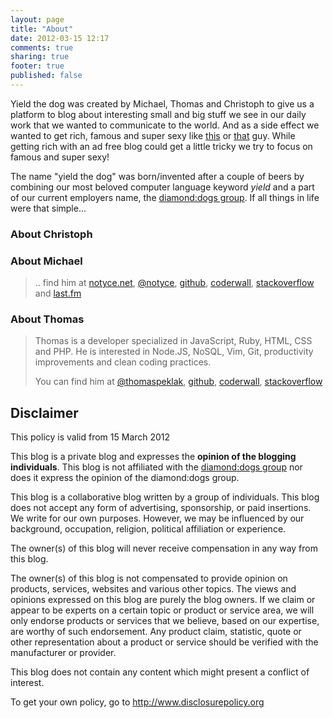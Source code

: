 ```yaml
---
layout: page
title: "About"
date: 2012-03-15 12:17
comments: true
sharing: true
footer: true
published: false
---
```


Yield the dog was created by Michael, Thomas and Christoph to give us a platform to blog about interesting small and big stuff we see in our daily work that we wanted to communicate to the world. And as a side effect we wanted to get rich, famous and super sexy like [this](http://www.neowin.net/images/uploaded/stallman.jpg) or [that](http://david.heinemeierhansson.com/) guy. While getting rich with an ad free blog could get a little tricky we try to focus on famous and super sexy!

The name "yield the dog" was born/invented after a couple of beers by combining our most beloved computer language keyword *yield* and a part of our current employers name, the [diamond:dogs group](http://diamonddogs.cc). If all things in life were that simple... 

### About Christoph
### About Michael
> .. find him at [notyce.net](http://notyce.net), [@notyce](http://twitter.com/notyce), [github](https://github.com/shm), [coderwall](http://coderwall.com/shm), [stackoverflow](http://stackoverflow.com/users/1005573/shm) and [last.fm](http://last.fm/user/ullysse)


### About Thomas
> Thomas is a developer specialized in JavaScript, Ruby, HTML, CSS and PHP. He is interested in Node.JS, NoSQL, Vim, Git, productivity improvements and clean coding practices.
>
> You can find him at [@thomaspeklak](https://twitter.com/thomaspeklak), [github](https://github.com/thomaspeklak), [coderwall](http://coderwall.com/thomaspeklak), [stackoverflow](http://stackoverflow.com/users/951607/topek)

## Disclaimer
This policy is valid from 15 March 2012

 This blog is a private blog and expresses the **opinion of the blogging individuals**. This blog is not affiliated with the [diamond:dogs group](http://diamonddogs.cc) nor does it express the opinion of the diamond:dogs group.

 This blog is a collaborative blog written by a group of individuals. This blog does not accept any form of advertising, sponsorship, or paid insertions. We write for our own purposes. However, we may be influenced by our background, occupation, religion, political affiliation or experience.

 The owner(s) of this blog will never receive compensation in any way from this blog.

 The owner(s) of this blog is not compensated to provide opinion on products, services, websites and various other topics. The views and opinions expressed on this blog are purely the blog owners. If we claim or appear to be experts on a certain topic or product or service area, we will only endorse products or services that we believe, based on our expertise, are worthy of such endorsement. Any product claim, statistic, quote or other representation about a product or service should be verified with the manufacturer or provider.

 This blog does not contain any content which might present a conflict of interest.


To get your own policy, go to http://www.disclosurepolicy.org
